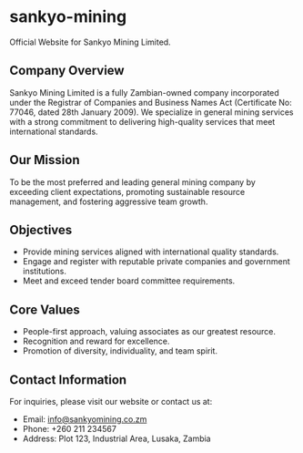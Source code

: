 # sankyo-mining

Official Website for Sankyo Mining Limited.

## Company Overview
Sankyo Mining Limited is a fully Zambian-owned company incorporated under the Registrar of Companies and Business Names Act (Certificate No: 77046, dated 28th January 2009). We specialize in general mining services with a strong commitment to delivering high-quality services that meet international standards.

## Our Mission
To be the most preferred and leading general mining company by exceeding client expectations, promoting sustainable resource management, and fostering aggressive team growth.

## Objectives
- Provide mining services aligned with international quality standards.
- Engage and register with reputable private companies and government institutions.
- Meet and exceed tender board committee requirements.

## Core Values
- People-first approach, valuing associates as our greatest resource.
- Recognition and reward for excellence.
- Promotion of diversity, individuality, and team spirit.

## Contact Information
For inquiries, please visit our website or contact us at:

- Email: info@sankyomining.co.zm
- Phone: +260 211 234567
- Address: Plot 123, Industrial Area, Lusaka, Zambia

